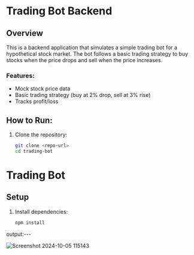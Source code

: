 # Trading Bot Backend

## Overview
This is a backend application that simulates a simple trading bot for a hypothetical stock market. The bot follows a basic trading strategy to buy stocks when the price drops and sell when the price increases.

### Features:
- Mock stock price data
- Basic trading strategy (buy at 2% drop, sell at 3% rise)
- Tracks profit/loss

## How to Run:
1. Clone the repository:
   ```bash
   git clone <repo-url>
   cd trading-bot


# Trading Bot

## Setup

1. Install dependencies:
   ```bash
   npm install


output:---

   ![Screenshot 2024-10-05 115143](https://github.com/user-attachments/assets/0d406162-9a51-40c3-90ec-e2c36e42b8e4)


   

